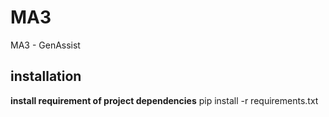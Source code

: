 # MA3
MA3 - GenAssist

## installation

**install requirement of project dependencies** 
pip install -r requirements.txt

